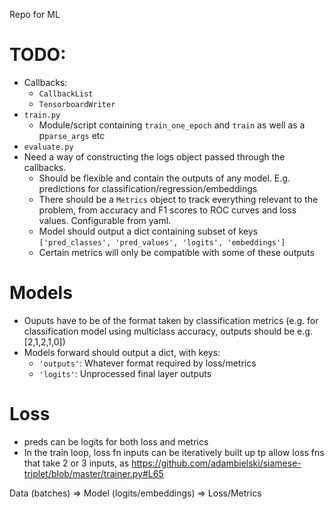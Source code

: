 Repo for ML

# TODO:

* Callbacks:
  * `CallbackList`
  * `TensorboardWriter`
* `train.py`
  * Module/script containing `train_one_epoch` and `train` as well as a p`parse_args` etc
* `evaluate.py`
* Need a way of constructing the logs object passed through the callbacks.
  * Should be flexible and contain the outputs of any model. E.g. predictions for classification/regression/embeddings
  * There should be a `Metrics` object to track everything relevant to the problem, from accuracy and F1 scores to ROC curves and loss values. Configurable from yaml.
  * Model should output a dict containing subset of keys `['pred_classes', 'pred_values', 'logits', 'embeddings']`
  * Certain metrics will only be compatible with some of these outputs


# Models
  * Ouputs have to be of the format taken by classification metrics (e.g. for classification model using multiclass accuracy, outputs should be e.g. [2,1,2,1,0])
  * Models forward should output a dict, with keys:
    * `'outputs'`: Whatever format required by loss/metrics
    * `'logits'`: Unprocessed final layer outputs


# Loss
* preds can be logits for both loss and metrics
* In the train loop, loss fn inputs can be iteratively built up tp allow loss fns that take 2 or 3 inputs, as https://github.com/adambielski/siamese-triplet/blob/master/trainer.py#L65



Data (batches) => Model (logits/embeddings) => Loss/Metrics

